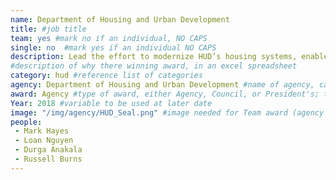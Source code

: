 ```yaml
---
name: Department of Housing and Urban Development
title: #job title
team: yes #mark no if an individual, NO CAPS
single: no  #mark yes if an individual NO CAPS
description: Lead the effort to modernize HUD’s housing systems, enabled by the Technology Modernization Fund. These systems are central to how HUD manages billions of tax dollars to help ensure Americans have access to fair, affordable housing and opportunities to achieve self-sufficiency.
#description of why there winning award, in an excel spreadsheet
category: hud #reference list of categories
agency: Department of Housing and Urban Development #name of agency, capitalize first letter of each name
award: Agency #type of award, either Agency, Council, or President's; this is case sensitive so make sure to match the options listed exactly. This section generates the format of the card
Year: 2018 #variable to be used at later date
image: "/img/agency/HUD_Seal.png" #image needed for Team award (agency seal) and President's award (headshot); leave empty if and individual Agency award
people:
 - Mark Hayes
 - Loan Nguyen
 - Durga Anakala
 - Russell Burns
---
```

